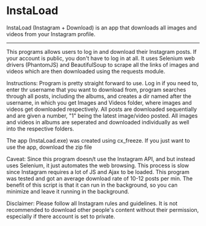 # InstaLoad
InstaLoad (Instagram + Download) is an app that downloads all images and videos from your Instagram profile.

_____
This programs allows users to log in and download their Instagram posts. If your account is public, you don't have to log in at all. It uses Selenium web drivers (PhantomJS) and BeautifulSoup to scrape all the links of images and videos which are then downloaded using the requests module.

Instructions:
Program is pretty straight forward to use. Log in if you need to, enter thr username that you want to download from, program searches through all posts, including the albums, and creates a dir named after the username, in which you get Images and Videos folder, where images and videos get downloaded respectively. All posts are downloaded sequentially and are given a number, "1" being the latest image/video posted. All images and videos in albums are seperated and downloaded individually as well into the respective folders.

The app (InstaLoad.exe) was created using cx_freeze. If you just want to use the app, download the zip file 

Caveat:
Since this program doesn/t use the Instagram API, and but instead uses Selenium, it just automates the web browsing. This process is slow since Instagram requires a lot of JS and Ajax to be loaded. This program was tested and got an average download rate of 10-12 posts per min. The benefit of this script is that it can run in the background, so you can minimize and leave it running in the background.

Disclaimer:
Please follow all Instagram rules and guidelines. It is not recommended to download other people's content without their permission, especially if there account is set to private.

